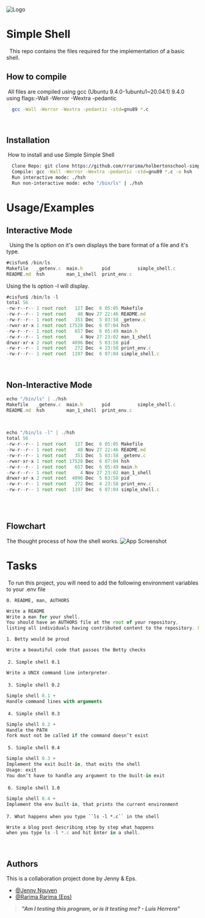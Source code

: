 ![Logo](https://uploads-ssl.webflow.com/6105315644a26f77912a1ada/610540e8b4cd6969794fe673_Holberton_School_logo-04-04.svg)
​
​
# Simple Shell
​
​
This repo contains the files required for the implementation of a basic shell.
​
## How to compile
​
All files are compiled using gcc (Ubuntu 9.4.0-1ubuntu1~20.04.1) 9.4.0 using flags:-Wall -Werror -Wextra -pedantic
​
```bash
  gcc -Wall -Werror -Wextra -pedantic -std=gnu89 *.c
```
​
​
## Installation
​
How to install and use Simple Simple Shell
​
```bash
  Clone Repo: git clone https://github.com/rrarima/holbertonschool-simple_shell.git
  Compile: gcc -Wall -Werror -Wextra -pedantic -std=gnu89 *.c -o hsh
  Run interactive mode: ./hsh
  Run non-interactive mode: echo "/bin/ls" | ./hsh
```

# Usage/Examples
## Interactive Mode
​
​
Using the ls option on it's own displays the bare format of a file and it's type.
```javascript
#cisfun$ /bin/ls
Makefile   _getenv.c  main.h       pid          simple_shell.c
README.md  hsh        man_1_shell  print_env.c
```
Using the ls option -l will display.
```javascript
#cisfun$ /bin/ls -l
total 56
-rw-r--r-- 1 root root   127 Dec  6 05:05 Makefile
-rw-r--r-- 1 root root    48 Nov 27 22:46 README.md
-rw-r--r-- 1 root root   351 Dec  5 03:58 _getenv.c
-rwxr-xr-x 1 root root 17528 Dec  6 07:04 hsh
-rw-r--r-- 1 root root   657 Dec  6 05:49 main.h
-rw-r--r-- 1 root root     4 Nov 27 23:02 man_1_shell
drwxr-xr-x 2 root root  4096 Dec  5 03:58 pid
-rw-r--r-- 1 root root   272 Dec  4 23:58 print_env.c
-rw-r--r-- 1 root root  1197 Dec  6 07:04 simple_shell.c
```
​
## Non-Interactive Mode
```javascript
echo "/bin/ls" | ./hsh
Makefile   _getenv.c  main.h       pid          simple_shell.c
README.md  hsh        man_1_shell  print_env.c
​
​
```
```javascript
echo "/bin/ls -l" | ./hsh
total 56
-rw-r--r-- 1 root root   127 Dec  6 05:05 Makefile
-rw-r--r-- 1 root root    48 Nov 27 22:46 README.md
-rw-r--r-- 1 root root   351 Dec  5 03:58 _getenv.c
-rwxr-xr-x 1 root root 17528 Dec  6 07:04 hsh
-rw-r--r-- 1 root root   657 Dec  6 05:49 main.h
-rw-r--r-- 1 root root     4 Nov 27 23:02 man_1_shell
drwxr-xr-x 2 root root  4096 Dec  5 03:58 pid
-rw-r--r-- 1 root root   272 Dec  4 23:58 print_env.c
-rw-r--r-- 1 root root  1197 Dec  6 07:04 simple_shell.c
​
```
​
## Flowchart
The thought process of how the shell works.
![App Screenshot](https://i.imgur.com/H0Pe4t9.png)
​
​
# Tasks
​
To run this project, you will need to add the following environment variables to your .env file
​

`0. README, man, AUTHORS`
```javascript
Write a README
Write a man for your shell.
You should have an AUTHORS file at the root of your repository,
listing all individuals having contributed content to the repository. Format, see Docker
```
`1. Betty would be proud`
```javascript
Write a beautiful code that passes the Betty checks
```
​
`2. Simple shell 0.1`
```javascript
Write a UNIX command line interpreter.
```
​
`3. Simple shell 0.2`
```javascript
Simple shell 0.1 +
Handle command lines with arguments
```
​
`4. Simple shell 0.3`
```javascript
Simple shell 0.2 +
Handle the PATH
fork must not be called if the command doesn’t exist
```
​
`5. Simple shell 0.4`
```javascript
Simple shell 0.3 +
Implement the exit built-in, that exits the shell
Usage: exit
You don’t have to handle any argument to the built-in exit
```
​
`6. Simple shell 1.0`
```javascript
Simple shell 0.4 +
Implement the env built-in, that prints the current environment
```
​
`7. What happens when you type ``ls -l *.c`` in the shell`
```javascript
Write a blog post describing step by step what happens
when you type ls -l *.c and hit Enter in a shell.
```
​
​
## Authors
This is a collaboration project done by Jenny & Eps.
- [@Jenny Nguyen](https://github.com/JennyHolberton)
- [@Rarima Rarima (Eps)](https://github.com/rrarima)
​
<blockquote><b><i>"Am I testing this program, or is it testing me? - Luis Herrera"</blockquote>
